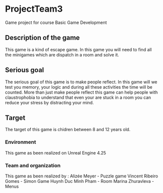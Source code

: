 # ProjectTeam3
 Game project for course Basic Game Development

## Description of the game

This game is a kind of escape game.
In this game you will need to find all the minigames which are dispatch in a room and solve it.

## Serious goal

The serious goal of this game is to make people reflect.
In this game will we test you memory, your logic and during all these activities the time will be counted.
More than just make people reflect this game can help people with claustrophobia to understand that even your are stuck in a room you can reduce your stress by distracting your mind.

## Target

The target of this game is chidren between 8 and 12 years old.

### Environment

This game as been realized on Unreal Engine 4.25

### Team and organization

This game as been realized by :
Alizée Meyer - Puzzle game
Vincent Ribeiro Gomes - Simon Game
Huynh Duc Minh Pham - Room
Marina Zhuravleva - Menus
